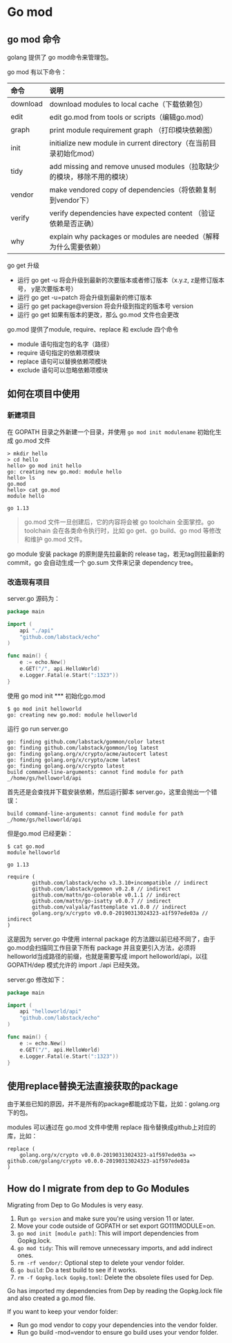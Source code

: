 # Go mod

## go mod 命令

golang 提供了 go mod命令来管理包。

go mod 有以下命令：

| 命令     | 说明                                                                 |
|:---------|:-------------------------------------------------------------------|
| download | download modules to local cache（下载依赖包）                          |
| edit     | edit go.mod from tools or scripts（编辑go.mod）                        |
| graph    | print module requirement graph （打印模块依赖图）                      |
| init     | initialize new module in current directory（在当前目录初始化mod）      |
| tidy     | add missing and remove unused modules（拉取缺少的模块，移除不用的模块） |
| vendor   | make vendored copy of dependencies（将依赖复制到vendor下）             |
| verify   | verify dependencies have expected content （验证依赖是否正确）         |
| why      | explain why packages or modules are needed（解释为什么需要依赖）       |

go get 升级

- 运行 go get -u 将会升级到最新的次要版本或者修订版本（x.y.z, z是修订版本号， y是次要版本号）
- 运行 go get -u=patch 将会升级到最新的修订版本
- 运行 go get package@version 将会升级到指定的版本号 version
- 运行 go get 如果有版本的更改，那么 go.mod 文件也会更改

go.mod 提供了module, require、replace 和 exclude 四个命令

- module 语句指定包的名字（路径）
- require 语句指定的依赖项模块
- replace 语句可以替换依赖项模块
- exclude 语句可以忽略依赖项模块

## 如何在项目中使用

### 新建项目

在 GOPATH 目录之外新建一个目录，并使用 `go mod init modulename` 初始化生成 go.mod 文件

```shell
> mkdir hello
> cd hello
hello> go mod init hello
go: creating new go.mod: module hello
hello> ls
go.mod
hello> cat go.mod
module hello

go 1.13
```

> go.mod 文件一旦创建后，它的内容将会被 go toolchain 全面掌控。go toolchain 会在各类命令执行时，比如 go get、go build、go mod 等修改和维护 go.mod 文件。

go module 安装 package 的原則是先拉最新的 release tag，若无tag则拉最新的commit，go 会自动生成一个 go.sum 文件来记录 dependency tree。

### 改造现有项目

server.go 源码为：

```go
package main

import (
    api "./api"
    "github.com/labstack/echo"
)

func main() {
    e := echo.New()
    e.GET("/", api.HelloWorld)
    e.Logger.Fatal(e.Start(":1323"))
}
```

使用 go mod init *** 初始化go.mod

```shell
$ go mod init helloworld
go: creating new go.mod: module helloworld
```

运行 go run server.go

```shell
go: finding github.com/labstack/gommon/color latest
go: finding github.com/labstack/gommon/log latest
go: finding golang.org/x/crypto/acme/autocert latest
go: finding golang.org/x/crypto/acme latest
go: finding golang.org/x/crypto latest
build command-line-arguments: cannot find module for path _/home/gs/helloworld/api
```

首先还是会查找并下载安装依赖，然后运行脚本 server.go，这里会抛出一个错误：

```shell
build command-line-arguments: cannot find module for path _/home/gs/helloworld/api
```

但是go.mod 已经更新：

```shell
$ cat go.mod
module helloworld

go 1.13

require (
        github.com/labstack/echo v3.3.10+incompatible // indirect
        github.com/labstack/gommon v0.2.8 // indirect
        github.com/mattn/go-colorable v0.1.1 // indirect
        github.com/mattn/go-isatty v0.0.7 // indirect
        github.com/valyala/fasttemplate v1.0.0 // indirect
        golang.org/x/crypto v0.0.0-20190313024323-a1f597ede03a // indirect
)
```

这是因为 server.go 中使用 internal package 的方法跟以前已经不同了，由于 go.mod会扫描同工作目录下所有 package 并且变更引入方法，必须将 helloworld当成路径的前缀，也就是需要写成 import helloworld/api，以往 GOPATH/dep 模式允许的 import ./api 已经失效。

server.go 修改如下：

```go
package main

import (
    api "helloworld/api"
    "github.com/labstack/echo"
)

func main() {
    e := echo.New()
    e.GET("/", api.HelloWorld)
    e.Logger.Fatal(e.Start(":1323"))
}
```

## 使用replace替换无法直接获取的package

由于某些已知的原因，并不是所有的package都能成功下载，比如：golang.org下的包。

modules 可以通过在 go.mod 文件中使用 replace 指令替换成github上对应的库，比如：

```shell
replace (
    golang.org/x/crypto v0.0.0-20190313024323-a1f597ede03a => github.com/golang/crypto v0.0.0-20190313024323-a1f597ede03a
)
```

## How do I migrate from dep to Go Modules

Migrating from Dep to Go Modules is very easy.

1. Run `go version` and make sure you're using version 11 or later.
2. Move your code outside of GOPATH or set export GO111MODULE=on.
3. `go mod init [module path]`: This will import dependencies from Gopkg.lock.
4. `go mod tidy`: This will remove unnecessary imports, and add indirect ones.
5. `rm -rf vendor/`: Optional step to delete your vendor folder.
6. `go build`: Do a test build to see if it works.
7. `rm -f Gopkg.lock Gopkg.toml`: Delete the obsolete files used for Dep.

Go has imported my dependencies from Dep by reading the Gopkg.lock file and also created a go.mod file.

If you want to keep your vendor folder:

- Run go mod vendor to copy your dependencies into the vendor folder.
- Run go build -mod=vendor to ensure go build uses your vendor folder.

